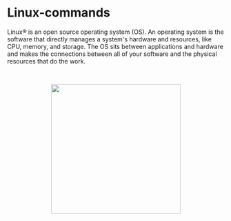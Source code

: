 # Linux-commands
Linux® is an open source operating system (OS). An operating system is the software that directly manages a system's hardware and resources, like CPU, memory, and storage. The OS sits between applications and hardware and makes the connections between all of your software and the physical resources that do the work.

<br>
<p align="center">
<img src="https://user-images.githubusercontent.com/127482974/228472052-d34469c2-de03-436b-b313-40bb093f79e0.png" width=300" height="auto">
</p>

